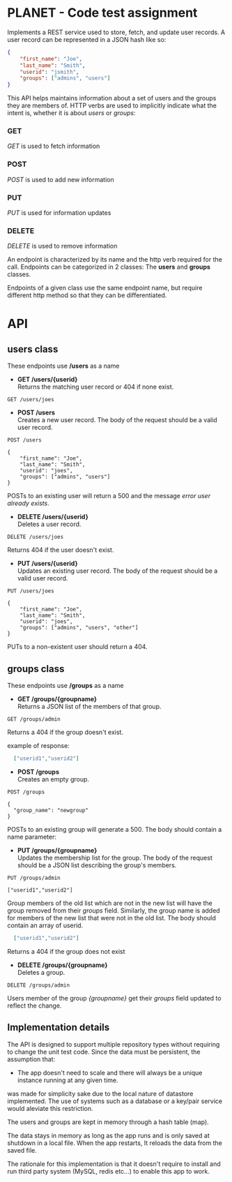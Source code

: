 # PLANET - Code test assignment

 
Implements a REST service used to store, fetch, and update user records. 
A user record can be represented in a JSON hash like so: 

```json
{     
    "first_name": "Joe",     
    "last_name": "Smith",     
    "userid": "jsmith",     
    "groups": ["admins", "users"] 
}
```

This API helps maintains information about a set of users and the groups they are members of. HTTP verbs are used to implicitly indicate what the intent is, whether it is about _users_ or _groups_:

### GET
_GET_ is used to fetch information

### POST
_POST_ is used to add new information

### PUT
_PUT_ is used for information updates

### DELETE
_DELETE_ is used to remove information


An endpoint is characterized by its name and the http verb required for the call. Endpoints can be categorized in 2 classes: The **users** and **groups** classes. 

Endpoints of a given class use the same endpoint name, but require different http method so that they can be differentiated.


# API

## users class
These endpoints use **/users** as a name


- **GET /users/{userid}**     
Returns the matching user record or 404 if none exist.  

```text
GET /users/joes
```


- **POST /users**     
Creates a new user record. The body of the request should be a valid user record. 

```text
POST /users

{     
    "first_name": "Joe",     
    "last_name": "Smith",     
    "userid": "joes",     
    "groups": ["admins", "users"] 
}
```
POSTs to an existing user will return a 500 and the message _error user <userid> already exists_.



- **DELETE /users/{userid}**   
Deletes a user record.  

```text
DELETE /users/joes
```
Returns 404 if the user doesn't exist. 



- **PUT /users/{userid}**   
Updates an existing user record. The body of the request should be a valid user record. 

```text
PUT /users/joes

{     
    "first_name": "Joe",     
    "last_name": "Smith",     
    "userid": "joes",     
    "groups": ["admins", "users", "other"] 
}
```
PUTs to a non-existent user should return a 404.  



## groups class   
These endpoints use **/groups** as a name


- **GET /groups/{groupname}**   
Returns a JSON list of the members of that group. 

```text
GET /groups/admin
```

Returns a 404 if the group doesn't exist.

example of response:
```json
  ["userid1","userid2"]
```


- **POST /groups**   
Creates an empty group. 

```text
POST /groups

{     
  "group_name": "newgroup"
}

```

POSTs to an existing group will generate a 500. The body should contain a name parameter:


- **PUT /groups/{groupname}**   
Updates the membership list for the group. The body of the request should be a JSON list 
describing the group's members. 

```text
PUT /groups/admin

["userid1","userid2"]

```

Group members of the old list which are not in the new list will have the group removed from their _groups_ field. Similarly, the group name is added for members of the new list that were not in the old list. The body should contain an array of userid.

```json
  ["userid1","userid2"]
```

Returns a 404 if the group does not exist


- **DELETE /groups/{groupname}**   
Deletes a group. 

```text
DELETE /groups/admin

```

Users member of the group _{groupname}_ get their _groups_ field updated to reflect the change.


## Implementation details   
The API is designed to support multiple repository types without requiring to change the unit test code. Since the data must be persistent, the assumption that:

- The app doesn't need to scale and there will always be a unique instance running at any given time.

was made for simplicity sake due to the local nature of datastore implemented. The use of systems such as a database or a key/pair service would aleviate this restriction.

The users and groups are kept in memory through a hash table (map).

The data stays in memory as long as the app runs and is only saved at shutdown in a local file. When the app restarts, It reloads the data from the saved file.

The rationale for this implementation is that it doesn't require to install and run third party system (MySQL, redis etc...) to enable this app to work.   


